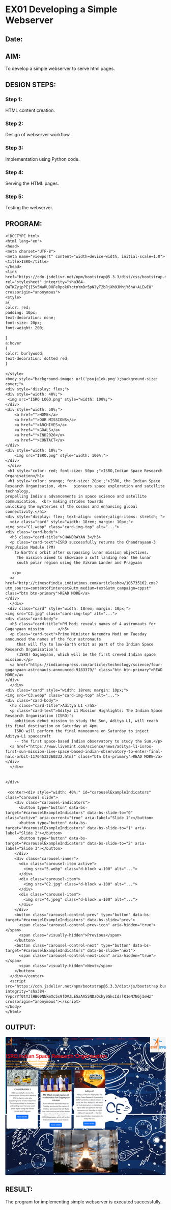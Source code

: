 # EX01 Developing a Simple Webserver
## Date:

## AIM:
To develop a simple webserver to serve html pages.

## DESIGN STEPS:
### Step 1: 
HTML content creation.

### Step 2:
Design of webserver workflow.

### Step 3:
Implementation using Python code.

### Step 4:
Serving the HTML pages.

### Step 5:
Testing the webserver.

## PROGRAM:

    
    <!DOCTYPE html>
    <html lang="en">
    <head>
    <meta charset="UTF-8">
    <meta name="viewport" content="width=device-width, initial-scale=1.0">
    <title>ISRO</title>
    </head>
    <link href="https://cdn.jsdelivr.net/npm/bootstrap@5.3.3/dist/css/bootstrap.min.css" rel="stylesheet" integrity="sha384-QWTKZyjpPEjISv5WaRU9OFeRpok6YctnYmDr5pNlyT2bRjXh0JMhjY6hW+ALEwIH" crossorigin="anonymous">
    <style>
    a{
    color: red;
    padding: 10px;
    text-decoration: none;
    font-size: 20px;
    font-weight: 200;

    }
    a:hover
    {
    color: burlywood;
    text-decoration: dotted red;
    }

    </style>
    <body style="background-image: url('psuje1ek.png');background-size: cover;">
    <div style="display: flex;">
    <div style="width: 40%;">
     <img src="ISRO LOGO.png" style="width: 100%;">
    </div>
    <div style="width: 50%;">
        <a href="">HOME</a>
        <a href="">OUR MISSIONS</a>
        <a href="">ARCHIVES</a>
        <a href="">GOALS</a>
        <a href="">IND2020</a>
        <a href="">CONTACT</a>
    </div>
    <div style="width: 10%;">
        <img src="ISRO.png" style="width: 100%;">
    </div>
     </div>
     <h1 style="color: red; font-size: 50px ;">ISRO,Indian Space Research Organisation</h1>
     <h1 style="color: orange; font-size: 20px ;">ISRO, the Indian Space Research Organisation, <br>   pioneers space exploration and satellite technology, 
    propelling India's advancements in space science and satellite communication,  <br> making strides towards 
    unlocking the mysteries of the cosmos and enhancing global connectivity.</h1>
    <div style="display: flex; text-align: center;align-items: stretch; ">
      <div class="card" style="width: 18rem; margin: 10px;">
    <img src="C1.webp" class="card-img-top" alt="...">
    <div class="card-body">
      <h5 class="card-title">CHANDRAYAN 3</h5>
      <p class="card-text">ISRO successfully returns the Chandrayaan-3 Propulsion Module (PM) 
        to Earth's orbit after surpassing lunar mission objectives.
         The mission aimed to showcase a soft landing near the lunar 
         south polar region using the Vikram Lander and Pragyaan

       </p>
      <a href="http://timesofindia.indiatimes.com/articleshow/105735162.cms?utm_source=contentofinterest&utm_medium=text&utm_campaign=cppst" class="btn btn-primary">READ MORE</a>
    </div>
      </div>
     <div class="card" style="width: 18rem; margin: 10px;">
    <img src="C2.jpg" class="card-img-top" alt="...">
    <div class="card-body">
      <h5 class="card-title">PM Modi reveals names of 4 astronauts for Gaganyaan mission      </h5>
      <p class="card-text">Prime Minister Narendra Modi on Tuesday announced the names of the four astronauts
         that will fly to low-Earth orbit as part of the Indian Space Research Organisation’s
         (ISRO) Gaganyaan, which will be the first crewed Indian space mission.</p>
      <a href="https://indianexpress.com/article/technology/science/four-gaganyaan-astronauts-announced-9183379/" class="btn btn-primary">READ MORE</a>
    </div>
      </div>  
    <div class="card" style="width: 18rem; margin: 10px;">
    <img src="C3.webp" class="card-img-top" alt="...">
    <div class="card-body">
      <h5 class="card-title">Aditya L1 </h5>
      <p class="card-text">Aditya L1 Mission Highlights: The Indian Space Research Organisation (ISRO)'s 
        ambitious debut mission to study the Sun, Aditya L1, will reach its final destination on Saturday at 4pm. 
        ISRO will perform the final manoeuvre on Saturday to inject Aditya-L1 spacecraft 
        -- the first space-based Indian observatory to study the Sun.</p>
      <a href="https://www.livemint.com/science/news/aditya-l1-isros-first-sun-mission-live-space-based-indian-observatory-to-enter-final-halo-orbit-11704532260232.html" class="btn btn-primary">READ MORE</a>
    </div>
      </div>

    
    </div>
     
     <center><div style="width: 40%;" id="carouselExampleIndicators" class="carousel slide">
        <div class="carousel-indicators">
          <button type="button" data-bs-target="#carouselExampleIndicators" data-bs-slide-to="0" class="active" aria-current="true" aria-label="Slide 1"></button>
          <button type="button" data-bs-target="#carouselExampleIndicators" data-bs-slide-to="1" aria-label="Slide 2"></button>
          <button type="button" data-bs-target="#carouselExampleIndicators" data-bs-slide-to="2" aria-label="Slide 3"></button>
        </div>
        <div class="carousel-inner">
          <div class="carousel-item active">
            <img src="5.webp" class="d-block w-100" alt="...">
          </div>
          <div class="carousel-item">
            <img src="C2.jpg" class="d-block w-100" alt="...">
          </div>
          <div class="carousel-item">
            <img src="4.jpeg" class="d-block w-100" alt="...">
          </div>
        </div>
        <button class="carousel-control-prev" type="button" data-bs-target="#carouselExampleIndicators" data-bs-slide="prev">
          <span class="carousel-control-prev-icon" aria-hidden="true"></span>
          <span class="visually-hidden">Previous</span>
        </button>
        <button class="carousel-control-next" type="button" data-bs-target="#carouselExampleIndicators" data-bs-slide="next">
          <span class="carousel-control-next-icon" aria-hidden="true"></span>
          <span class="visually-hidden">Next</span>
        </button>
      </div></center>
      <script src="https://cdn.jsdelivr.net/npm/bootstrap@5.3.3/dist/js/bootstrap.bundle.min.js" integrity="sha384-YvpcrYf0tY3lHB60NNkmXc5s9fDVZLESaAA55NDzOxhy9GkcIdslK1eN7N6jIeHz" crossorigin="anonymous"></script>
    </body>
    </html>


## OUTPUT:
![alt text](<Screenshot 2024-03-26 103155.png>)
![alt text](<Screenshot 2024-03-26 103233.png>)

## RESULT:
The program for implementing simple webserver is executed successfully.
